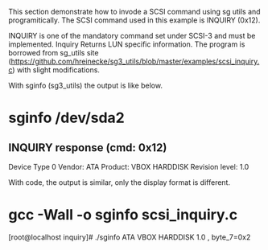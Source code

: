 This section demonstrate how to invode a SCSI command using sg utils and 
programitically. The SCSI command used in this example is INQUIRY (0x12).

INQUIRY is one of the mandatory command set under SCSI-3 and must be 
implemented. Inquiry Returns LUN specific information. The program is borrowed
from sg_utils site (https://github.com/hreinecke/sg3_utils/blob/master/examples/scsi_inquiry.c)
with slight modifications.


With sginfo (sg3_utils) the output is like below.

# sginfo /dev/sda2
INQUIRY response (cmd: 0x12)
---------------------------------------
Device Type                0
Vendor:                    ATA
Product:                   VBOX HARDDISK
Revision level:            1.0


With code, the output is similar, only the display format is different.

# gcc -Wall -o sginfo scsi_inquiry.c
[root@localhost inquiry]# ./sginfo
    ATA       VBOX HARDDISK     1.0 , byte_7=0x2
#

